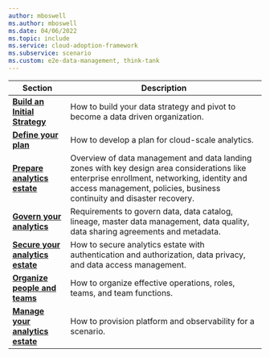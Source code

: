 ```yaml
---
author: mboswell
ms.author: mboswell
ms.date: 04/06/2022
ms.topic: include
ms.service: cloud-adoption-framework
ms.subservice: scenario
ms.custom: e2e-data-management, think-tank
---
```



| Section                         | Description                                                                                                                                                                                                            |
|------------------------------|----------------------------------------------------------------------------------------------------------------------------------------------------------------------------------------------------------------------------|
| [**Build an Initial Strategy**](../../data-management/strategy.md)| How to build your data strategy and pivot to become a data driven organization.
| [**Define your plan**](../../data-management/plan.md)        | How to develop a plan for cloud-scale analytics.                                                                                                                                                                    |
| [**Prepare analytics estate**](../../data-management/ready.md)  | Overview of data management and data landing zones with key design area considerations like enterprise enrollment, networking, identity and access management, policies, business continuity and disaster recovery. |
| [**Govern your analytics**](../../data-management/govern.md)      | Requirements to govern data, data catalog, lineage, master data management, data quality, data sharing agreements and metadata.                                                                                       |
| [**Secure your analytics estate**](../../data-management/secure.md) | How to secure analytics estate with authentication and authorization, data privacy, and data access management.                                                                                                       |
| [**Organize people and teams**](../../data-management/organize.md)   | How to organize effective operations, roles, teams, and team functions.                                                                                                                                              |
| [**Manage your analytics estate**](../manage-platform-automation-devops.md)| How to provision platform and observability for a scenario.                                                                                                                          |
